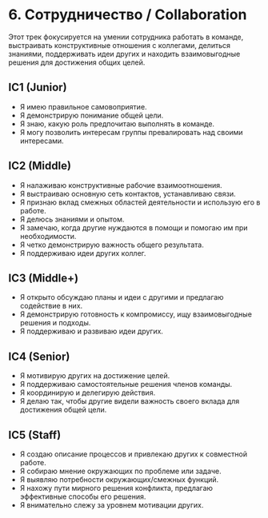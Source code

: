 # 6. Сотрудничество / Collaboration

Этот трек фокусируется на умении сотрудника работать в команде, выстраивать конструктивные отношения с коллегами, делиться знаниями, поддерживать идеи других и находить взаимовыгодные решения для достижения общих целей.

## IC1 (Junior)
- Я имею правильное самовоприятие.
- Я демонстрирую понимание общей цели.
- Я знаю, какую роль предпочитаю выполнять в команде.
- Я могу позволить интересам группы превалировать над своими интересами.

## IC2 (Middle)
- Я налаживаю конструктивные рабочие взаимоотношения.
- Я выстраиваю основную сеть контактов, устанавливаю связи.
- Я признаю вклад смежных областей деятельности и использую его в работе.
- Я делюсь знаниями и опытом.
- Я замечаю, когда другие нуждаются в помощи и помогаю им при необходимости.
- Я четко демонстрирую важность общего результата.
- Я поддерживаю идеи других коллег.

## IC3 (Middle+)
- Я открыто обсуждаю планы и идеи с другими и предлагаю содействие в них.
- Я демонстрирую готовность к компромиссу, ищу взаимовыгодные решения и подходы.
- Я поддерживаю и развиваю идеи других.

## IC4 (Senior)
- Я мотивирую других на достижение целей.
- Я поддерживаю самостоятельные решения членов команды.
- Я координирую и делегирую действия.
- Я делаю так, чтобы другие видели важность своего вклада для достижения общей цели.

## IC5 (Staff)
- Я создаю описание процессов и привлекаю других к совместной работе.
- Я собираю мнение окружающих по проблеме или задаче.
- Я выявляю потребности окружающих/смежных функций.
- Я нахожу пути мирного решения конфликта, предлагаю эффективные способы его решения.
- Я внимательно слежу за уровнем мотивации других. 